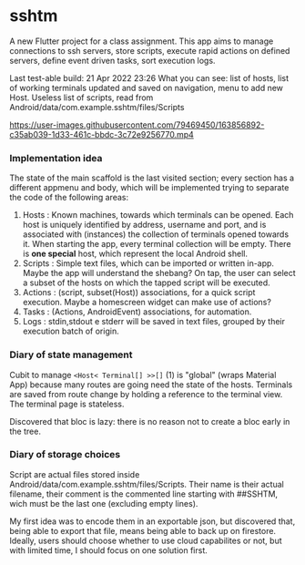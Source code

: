 # sshtm

A new Flutter project for a class assignment. This app aims to manage connections to ssh servers, store scripts, execute rapid actions on defined servers, define event driven tasks, sort execution logs.

Last test-able build: 21  Apr 2022 23:26
What you can see: list of hosts, list of working terminals updated and saved on navigation, menu to add new Host. Useless list of scripts, read from Android/data/com.example.sshtm/files/Scripts



https://user-images.githubusercontent.com/79469450/163856892-c35ab039-1d33-461c-bbdc-3c72e9256770.mp4



### Implementation idea


The state of the main scaffold is the last visited section; every section has a different appmenu and body, which will be implemented trying to separate the code of the following areas:

1. Hosts : Known machines, towards which terminals can be opened. Each host is uniquely identified by address, username and port, and is associated with (instances) the collection of terminals opened towards it. When starting the app, every terminal collection will be empty. There is **one special** host, which represent the local Android shell.
2. Scripts : Simple text files, which can be imported or written in-app. Maybe the app will understand the shebang? On tap, the user can select a subset of the hosts on which the tapped script will be executed.
3. Actions : (script, subset(Host)) associations, for a quick script execution. Maybe a homescreen widget can make use of actions?
4. Tasks : (Actions, AndroidEvent) associations, for automation.
5. Logs : stdin,stdout e stderr will be saved in text files, grouped by their execution batch of origin.

### Diary of state management

Cubit to manage `<Host< Terminal[] >>[]` (1) is "global" (wraps Material App) because many routes are going need the state of the hosts.
Terminals are saved from route change by holding a reference to the terminal view. The terminal page is stateless.

Discovered that bloc is lazy: there is no reason not to create a bloc early in the tree.

### Diary of storage choices

Script are actual files stored inside Android/data/com.example.sshtm/files/Scripts. Their name is their actual filename, their comment is
the commented line starting with ##SSHTM, wich must be the last one (excluding empty lines).

My first idea was to encode them in an exportable json, but discovered that, being able to export that file, means being able to back up on firestore. Ideally, users should choose whether to use cloud capabilites or not, but with limited time, I should focus on one solution first.